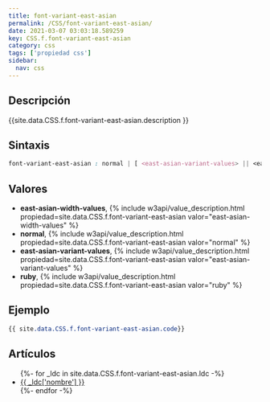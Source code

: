 ```yaml
---
title: font-variant-east-asian
permalink: /CSS/font-variant-east-asian/
date: 2021-03-07 03:03:18.589259
key: CSS.f.font-variant-east-asian
category: css
tags: ['propiedad css']
sidebar: 
  nav: css
---
```


## Descripción
{{site.data.CSS.f.font-variant-east-asian.description }}

## Sintaxis
~~~css
font-variant-east-asian : normal | [ <east-asian-variant-values> || <east-asian-width-values> || ruby ]
~~~

## Valores
* **east-asian-width-values**,  {% include w3api/value_description.html propiedad=site.data.CSS.f.font-variant-east-asian valor="east-asian-width-values" %}
* **normal**,  {% include w3api/value_description.html propiedad=site.data.CSS.f.font-variant-east-asian valor="normal" %}
* **east-asian-variant-values**,  {% include w3api/value_description.html propiedad=site.data.CSS.f.font-variant-east-asian valor="east-asian-variant-values" %}
* **ruby**,  {% include w3api/value_description.html propiedad=site.data.CSS.f.font-variant-east-asian valor="ruby" %}

## Ejemplo
~~~css
{{ site.data.CSS.f.font-variant-east-asian.code}}
~~~

## Artículos
<ul>
{%- for _ldc in site.data.CSS.f.font-variant-east-asian.ldc -%}
   <li>
       <a href="{{_ldc['url'] }}">{{ _ldc['nombre'] }}</a>
   </li>
{%- endfor -%}
</ul>
